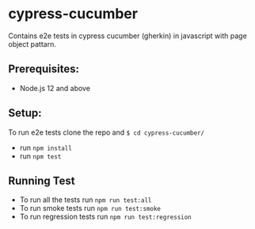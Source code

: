 # cypress-cucumber
Contains e2e tests in cypress cucumber (gherkin) in javascript with page object pattarn.

## Prerequisites:
  - Node.js 12 and above

## Setup:
 To run e2e tests clone the repo and ```$ cd cypress-cucumber/```

  - run ```npm install```
  - run ```npm test```

## Running Test
- To run all the tests run ```npm run test:all```
- To run smoke tests run ```npm run test:smoke```
- To run regression tests run ```npm run test:regression```